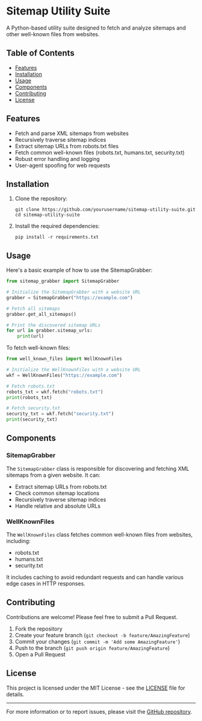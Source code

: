 # Sitemap Utility Suite

A Python-based utility suite designed to fetch and analyze sitemaps and other well-known files from websites.

## Table of Contents
- [Features](#features)
- [Installation](#installation)
- [Usage](#usage)
- [Components](#components)
- [Contributing](#contributing)
- [License](#license)

## Features

- Fetch and parse XML sitemaps from websites
- Recursively traverse sitemap indices
- Extract sitemap URLs from robots.txt files
- Fetch common well-known files (robots.txt, humans.txt, security.txt)
- Robust error handling and logging
- User-agent spoofing for web requests

## Installation

1. Clone the repository:
   ```
   git clone https://github.com/yourusername/sitemap-utility-suite.git
   cd sitemap-utility-suite
   ```

2. Install the required dependencies:
   ```
   pip install -r requirements.txt
   ```

## Usage

Here's a basic example of how to use the SitemapGrabber:

```python
from sitemap_grabber import SitemapGrabber

# Initialize the SitemapGrabber with a website URL
grabber = SitemapGrabber("https://example.com")

# Fetch all sitemaps
grabber.get_all_sitemaps()

# Print the discovered sitemap URLs
for url in grabber.sitemap_urls:
    print(url)
```

To fetch well-known files:

```python
from well_known_files import WellKnownFiles

# Initialize the WellKnownFiles with a website URL
wkf = WellKnownFiles("https://example.com")

# Fetch robots.txt
robots_txt = wkf.fetch("robots.txt")
print(robots_txt)

# Fetch security.txt
security_txt = wkf.fetch("security.txt")
print(security_txt)
```

## Components

### SitemapGrabber

The `SitemapGrabber` class is responsible for discovering and fetching XML sitemaps from a given website. It can:

- Extract sitemap URLs from robots.txt
- Check common sitemap locations
- Recursively traverse sitemap indices
- Handle relative and absolute URLs

### WellKnownFiles

The `WellKnownFiles` class fetches common well-known files from websites, including:

- robots.txt
- humans.txt
- security.txt

It includes caching to avoid redundant requests and can handle various edge cases in HTTP responses.

## Contributing

Contributions are welcome! Please feel free to submit a Pull Request.

1. Fork the repository
2. Create your feature branch (`git checkout -b feature/AmazingFeature`)
3. Commit your changes (`git commit -m 'Add some AmazingFeature'`)
4. Push to the branch (`git push origin feature/AmazingFeature`)
5. Open a Pull Request

## License

This project is licensed under the MIT License - see the [LICENSE](LICENSE) file for details.

---

For more information or to report issues, please visit the [GitHub repository](https://github.com/yourusername/sitemap-utility-suite).
